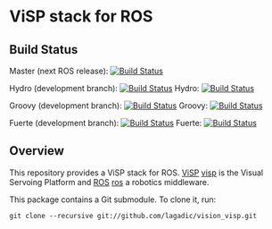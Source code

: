 ViSP stack for ROS
==================

Build Status
------------

Master (next ROS release): [![Build Status](https://travis-ci.org/lagadic/vision_visp.png?branch=master)](https://travis-ci.org/lagadic/vision_visp)

Hydro (development branch): [![Build Status](https://travis-ci.org/lagadic/vision_visp.png?branch=hydro-devel)](https://travis-ci.org/lagadic/vision_visp)
Hydro: [![Build Status](https://travis-ci.org/lagadic/vision_visp.png?branch=hydro)](https://travis-ci.org/lagadic/vision_visp)

Groovy (development branch): [![Build Status](https://travis-ci.org/lagadic/vision_visp.png?branch=groovy-devel)](https://travis-ci.org/lagadic/vision_visp)
Groovy: [![Build Status](https://travis-ci.org/lagadic/vision_visp.png?branch=groovy)](https://travis-ci.org/lagadic/vision_visp)

Fuerte (development branch): [![Build Status](https://travis-ci.org/lagadic/vision_visp.png?branch=fuerte-devel)](https://travis-ci.org/lagadic/vision_visp)
Fuerte: [![Build Status](https://travis-ci.org/lagadic/vision_visp.png?branch=fuerte)](https://travis-ci.org/lagadic/vision_visp)


Overview
--------

This repository provides a ViSP stack for ROS. [ViSP] [visp] is the
Visual Servoing Platform and [ROS] [ros] a robotics middleware.


This package contains a Git submodule. To clone it, run:

    git clone --recursive git://github.com/lagadic/vision_visp.git


[visp]: http://www.irisa.fr/lagadic/visp/visp.html
[ros]: http://www.ros.org
